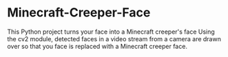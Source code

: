 # Minecraft-Creeper-Face
This Python project turns your face into a Minecraft creeper's face
Using the cv2 module, detected faces in a video stream from a camera are drawn over so that you face is replaced with a Minecraft creeper face.
